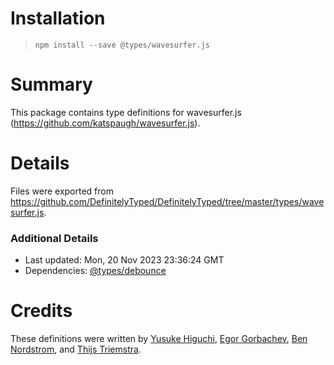 # Installation
> `npm install --save @types/wavesurfer.js`

# Summary
This package contains type definitions for wavesurfer.js (https://github.com/katspaugh/wavesurfer.js).

# Details
Files were exported from https://github.com/DefinitelyTyped/DefinitelyTyped/tree/master/types/wavesurfer.js.

### Additional Details
 * Last updated: Mon, 20 Nov 2023 23:36:24 GMT
 * Dependencies: [@types/debounce](https://npmjs.com/package/@types/debounce)

# Credits
These definitions were written by [Yusuke Higuchi](https://github.com/higuri), [Egor Gorbachev](https://github.com/kubk), [Ben Nordstrom](https://github.com/bennordgengo), and [Thijs Triemstra](https://github.com/thijstriemstra).

